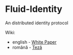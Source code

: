 # Fluid-Identity
An distributed identity protocol

Wiki:

- english - [White Paper](https://github.com/volosincu/Fluid-Identity/wiki/White-Paper)
- română - [Teză](https://github.com/volosincu/Fluid-Identity/wiki/Teză)
